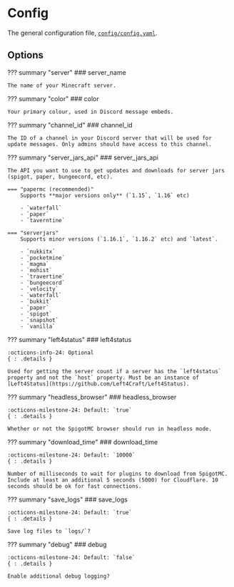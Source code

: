 # Config

The general configuration file, [`config/config.yaml`](https://github.com/Left4Craft/spigot-updater/blob/master/config/config.yaml).

## Options

??? summary "server"
	### server_name

	The name of your Minecraft server.

??? summary "color"
	### color

	Your primary colour, used in Discord message embeds.

??? summary "channel_id"
	### channel_id

	The ID of a channel in your Discord server that will be used for update messages. Only admins should have access to this channel.

??? summary "server_jars_api"
	### server_jars_api

	The API you want to use to get updates and downloads for server jars (spigot, paper, bungeecord, etc).

	=== "papermc (recommended)"
		Supports **major versions only** (`1.15`, `1.16` etc)

		- `waterfall`
		- `paper`
		- `taverntine`

	=== "serverjars"
		Supports minor versions (`1.16.1`, `1.16.2` etc) and `latest`.

		- `nukkitx`
		- `pocketmine`
		- `magma`
		- `mohist`
		- `travertine`
		- `bungeecord`
		- `velocity`
		- `waterfall`
		- `bukkit`
		- `paper`
		- `spigot`
		- `snapshot`
		- `vanilla`

??? summary "left4status"
	### left4status

	:octicons-info-24: Optional
	{ : .details }

	Used for getting the server count if a server has the `left4status` property and not the `host` property. Must be an instance of [Left4Status](https://github.com/Left4Craft/Left4Status).

??? summary "headless_browser"
	### headless_browser

	:octicons-milestone-24: Default: `true`
	{ : .details }

	Whether or not the SpigotMC browser should run in headless mode.

??? summary "download_time"
	### download_time

	:octicons-milestone-24: Default: `10000`
	{ : .details }

	Number of milliseconds to wait for plugins to download from SpigotMC. Include at least an additional 5 seconds (5000) for Cloudflare. 10 seconds should be ok for fast connections.

??? summary "save_logs"
	### save_logs

	:octicons-milestone-24: Default: `true`
	{ : .details }

	Save log files to `logs/`?

??? summary "debug"
	### debug

	:octicons-milestone-24: Default: `false`
	{ : .details }

	Enable additional debug logging?
